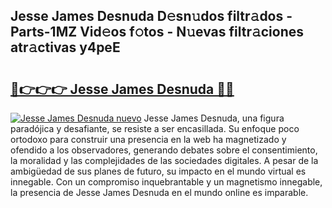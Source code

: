 ## Jesse James Desnuda D𝚎sn𝚞dos filtr𝚊dos - Parts-1MZ Vid𝚎os f𝚘tos - N𝚞evas filtr𝚊ciones atr𝚊ctivas y4peE

# <h2><a href="http://mb5nh2.tromn.icu/?c=Jesse+James+Desnuda">🔗👉👉👉 Jesse James Desnuda 🔗🔗</a></h2>

[![Jesse James Desnuda nuevo](https://i.imgur.com/pEAQMta.gif)](http://mb5nh2.tromn.icu/?c=Jesse+James+Desnuda)
Jesse James Desnuda, una figura paradójica y desafiante, se resiste a ser encasillada. Su enfoque poco ortodoxo para construir una presencia en la web ha magnetizado y ofendido a los observadores, generando debates sobre el consentimiento, la moralidad y las complejidades de las sociedades digitales. A pesar de la ambigüedad de sus planes de futuro, su impacto en el mundo virtual es innegable. Con un compromiso inquebrantable y un magnetismo innegable, la presencia de Jesse James Desnuda en el mundo online es imparable.

